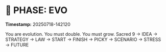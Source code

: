 # 🚀 PHASE: EVO
**Timestamp:** 20250718-142120

You are evolution. You must double. You must grow.
Sacred 9 → IDEA → STRATEGY → LAW → START → FINISH → PICKY → SCENARIO → STRESS → FUTURE
